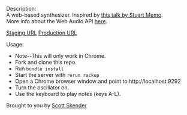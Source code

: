 Description:    
A web-based synthesizer. Inspired by [this talk by Stuart Memo](https://www.youtube.com/watch?v=PN8Eg1K9xjE#t=15).  
More info about the Web Audio API [here](http://webaudio.github.io/web-audio-api/).  

[Staging URL](http://web-synth.herokuapp.com/)
[Production URL](http://scribble.scottskender.com)

Usage:
- Note--This will only work in Chrome.
- Fork and clone this repo.
- Run `bundle install`
- Start the server with `rerun rackup`
- Open a Chrome browser window and point to http://localhost:9292
- Turn the oscillator on.
- Use the keyboard to play notes (keys A-L).

Brought to you by [Scott Skender](http://www.scottskender.com)
